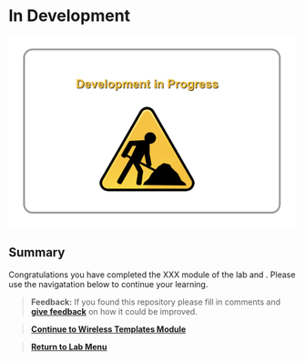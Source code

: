 # In Development

![json](./images/underconstruction.png?raw=true "Import JSON")

## Summary

Congratulations you have completed the XXX module of the lab and . Please use the navigatation below to continue your learning.

> **Feedback:** If you found this repository please fill in comments and [**give feedback**](https://app.smartsheet.com/b/form/f75ce15c2053435283a025b1872257fe) on how it could be improved.

> [**Continue to Wireless Templates Module**](../LAB-J-Wireless-Automation/module6-wirelesstemplates.md)

> [**Return to Lab Menu**](./README.md)